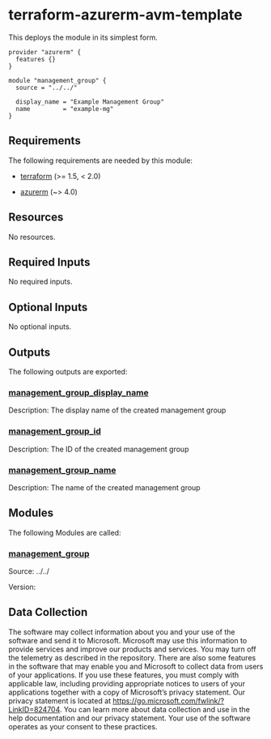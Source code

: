 <!-- BEGIN_TF_DOCS -->
# terraform-azurerm-avm-template

This deploys the module in its simplest form.

```hcl
provider "azurerm" {
  features {}
}

module "management_group" {
  source = "../../"

  display_name = "Example Management Group"
  name         = "example-mg"
}
```

<!-- markdownlint-disable MD033 -->
## Requirements

The following requirements are needed by this module:

- <a name="requirement_terraform"></a> [terraform](#requirement\_terraform) (>= 1.5, < 2.0)

- <a name="requirement_azurerm"></a> [azurerm](#requirement\_azurerm) (~> 4.0)

## Resources

No resources.

<!-- markdownlint-disable MD013 -->
## Required Inputs

No required inputs.

## Optional Inputs

No optional inputs.

## Outputs

The following outputs are exported:

### <a name="output_management_group_display_name"></a> [management\_group\_display\_name](#output\_management\_group\_display\_name)

Description: The display name of the created management group

### <a name="output_management_group_id"></a> [management\_group\_id](#output\_management\_group\_id)

Description: The ID of the created management group

### <a name="output_management_group_name"></a> [management\_group\_name](#output\_management\_group\_name)

Description: The name of the created management group

## Modules

The following Modules are called:

### <a name="module_management_group"></a> [management\_group](#module\_management\_group)

Source: ../../

Version:

<!-- markdownlint-disable-next-line MD041 -->
## Data Collection

The software may collect information about you and your use of the software and send it to Microsoft. Microsoft may use this information to provide services and improve our products and services. You may turn off the telemetry as described in the repository. There are also some features in the software that may enable you and Microsoft to collect data from users of your applications. If you use these features, you must comply with applicable law, including providing appropriate notices to users of your applications together with a copy of Microsoft’s privacy statement. Our privacy statement is located at <https://go.microsoft.com/fwlink/?LinkID=824704>. You can learn more about data collection and use in the help documentation and our privacy statement. Your use of the software operates as your consent to these practices.
<!-- END_TF_DOCS -->